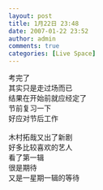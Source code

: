 ```yaml
---
layout: post
title: 1月22日 23:48
date: 2007-01-22 23:52
author: admin
comments: true
categories: [Live Space]
---
```

<div>考完了</div>
<div>其实只是走过场而已</div>
<div>结果在开始前就应经定了</div>
<div>节前复习一下</div>
<div>好应对节后工作</div>
<div> </div>
<div>木村拓哉又出了新剧</div>
<div>好多比较喜欢的艺人</div>
<div>看了第一辑</div>
<div>很是期待</div>
<div>又是一星期一辑的等待</div>
